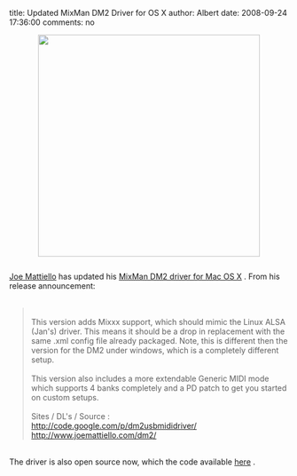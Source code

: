 title: Updated MixMan DM2 Driver for OS X
author: Albert
date: 2008-09-24 17:36:00
comments: no

<a onblur="try {parent.deselectBloggerImageGracefully();} catch(e) {}" href="http://www.mixman.com/products/images/dm2/dm2.gif"><img style="display:block; margin:0px auto 10px; text-align:center;cursor:pointer; cursor:hand;width: 400px;" src="https://www.mixman.com/products/images/dm2/dm2.gif" border="0" alt="" />
</a>
<br />
<a href="http://www.joemattiello.com">Joe Mattiello</a>
 has updated his <a href="http://www.joemattiello.com/dm2/">MixMan DM2 driver for Mac OS X</a>
. From his release announcement:<br />
<br />
<blockquote><br />
This version adds Mixxx support, which should mimic the Linux ALSA (Jan's) driver. This means it should be a drop in replacement with the same .xml config file already packaged. Note, this is different then the version for the DM2 under windows, which is a completely different setup.<br />
<br />
This version also includes a more extendable Generic MIDI mode which supports 4 banks completely and a PD patch to get you started on custom setups.<br />
<br />
Sites / DL's / Source :<br />
<a href="http://code.google.com/p/dm2usbmididriver/">http://code.google.com/p/dm2usbmididriver/</a>
<br />
<a href="http://www.joemattiello.com/dm2/">http://www.joemattiello.com/dm2/</a>
<br />
</blockquote>
<br />
The driver is also open source now, which the code available <a href="http://code.google.com/p/dm2usbmididriver/">here</a>
.
